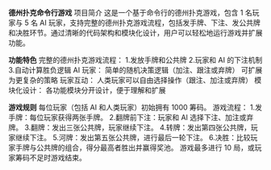 **德州扑克命令行游戏**
项目简介
这是一个基于命令行的德州扑克游戏，包含 1 名玩家与 5 名 AI 玩家，支持完整的德州扑克游戏流程，包括发手牌、下注、发公共牌和决胜环节。通过清晰的代码架构和模块化设计，用户可以轻松地运行游戏并扩展功能。

**功能特色**
完整的德州扑克游戏流程：
1.发放手牌和公共牌
2.玩家和 AI 的下注机制
3.自动计算胜负逻辑
AI 玩家：
简单的随机决策逻辑（加注、跟注或弃牌）
可扩展为更复杂的策略
玩家互动：
人类玩家可以自由选择操作（跟注、加注或弃牌）
模块化设计：
各功能模块分开设计，便于理解和扩展

**游戏规则**
每位玩家（包括 AI 和人类玩家）初始拥有 1000 筹码。
游戏流程：
1.发手牌：每位玩家获得两张手牌。
2.翻牌前下注：玩家和 AI 选择下注、加注或弃牌。
3.翻牌：发出三张公共牌，玩家继续下注。
4.转牌：发出第四张公共牌，玩家继续下注。
5.河牌：发出第五张公共牌，进行最后一轮下注。
6.决胜：比较玩家手牌与公共牌的组合，得分最高者胜出并赢得奖池。
游戏最多进行 10 局，或玩家筹码不足时游戏结束。